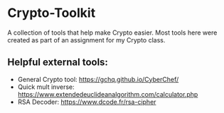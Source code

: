 # Crypto-Toolkit
A collection of tools that help make Crypto easier. Most tools here were created as part of an assignment for my Crypto class.

## Helpful external tools:

- General Crypto tool: https://gchq.github.io/CyberChef/
- Quick mult inverse: https://www.extendedeuclideanalgorithm.com/calculator.php
- RSA Decoder: https://www.dcode.fr/rsa-cipher